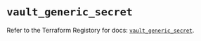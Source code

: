 # `vault_generic_secret`

Refer to the Terraform Registory for docs: [`vault_generic_secret`](https://registry.terraform.io/providers/hashicorp/vault/3.22.0/docs/resources/generic_secret).
